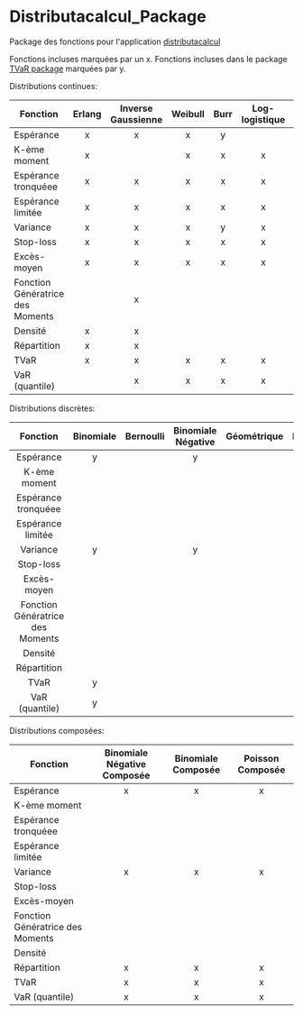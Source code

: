 # Distributacalcul_Package
Package des fonctions pour l'application [distributacalcul](https://alec42.shinyapps.io/distributacalcul/)


Fonctions incluses marquées par un x.
Fonctions incluses dans le package [TVaR package](https://github.com/gabrielcrepeault/tvarPackage) marquées par y.

Distributions continues:

| Fonction                         	| Erlang 	| Inverse Gaussienne 	| Weibull 	| Burr 	| Log-logistique 	| Beta 	| Gamma 	| Pareto 	| F-Généralisée 	| lognormale 	| Exponentielle 	| Uniforme| Normale | 
|----------------------------------	|:------:	|:------------------:	|:-------:	|:----:	|:--------------:	|:----:	|:-----:	|:------:	|:-------------:	|:----------:	|:------------:	  |:------:	| :------:|
| Espérance            	            |    x   	|          x         	|    x    	|   y  	|                	|   y  	|   y   	|    y   	|               	|      y     	|       y    	    |    y   	|       	|
| K-ème moment           	          |    x   	|                    	|    x    	|   x  	|        x       	|   x  	|   x   	|    x   	|               	|      x     	|           	    |       	|      	  |
| Espérance tronquéee       	      |    x   	|          x         	|    x    	|   x  	|        x       	|      	|       	|        	|               	|            	|            	    |        	|       	|
| Espérance limitée                	|    x   	|          x         	|    x    	|   x  	|        x       	|      	|       	|        	|               	|            	|            	    |        	|       	|
| Variance                         	|    x   	|          x         	|    x    	|   y  	|        x       	|   y  	|   y   	|    y   	|               	|      y     	|       y    	    |    y   	|       	|
| Stop-loss                        	|    x   	|          x         	|    x    	|   x  	|        x       	|   y  	|   y   	|    y   	|               	|      y     	|       y    	    |    y   	|   y   	|
| Excès-moyen                      	|    x   	|          x         	|    x    	|   x  	|        x       	|   y  	|   y   	|    y   	|               	|      y     	|            	    |    y   	|   y   	|
| Fonction Génératrice des Moments 	|        	|          x         	|         	|      	|                	|      	|       	|        	|               	|            	|            	    |        	|       	|
| Densité                          	|    x   	|          x         	|         	|      	|                	|      	|       	|        	|               	|            	|            	    |        	|       	|
| Répartition                      	|    x   	|          x         	|         	|      	|                	|      	|       	|        	|       x       	|            	|            	    |        	|       	|
| TVaR                             	|    x   	|          x         	|    x    	|   x  	|        x       	|   y  	|   y   	|    y   	|               	|      y     	|       y    	    |        	|   y   	|
| VaR (quantile)                   	|        	|          x         	|    x    	|   x  	|        x       	|   y  	|   y   	|    y   	|       x       	|      y     	|       y    	    |    y   	|   y   	|

Distributions discrètes:

|             Fonction             	| Binomiale 	| Bernoulli 	| Binomiale Négative 	| Géométrique 	| Poisson 	| Uniforme 	| Logarithmique 	| Hypergéométrique 	|
|:--------------------------------:	|:---------:	|:---------:	|:------------------:	|:-----------:	|:-------:	|:--------:	|---------------	|------------------	|
|             Espérance            	|      y     	|           	|          y         	|             	|         	|     x    	| x             	| x                	|
|           K-ème moment           	|           	|           	|                    	|             	|         	|          	|               	|                  	|
|        Espérance tronquéee       	|           	|           	|                    	|             	|         	|          	|               	|                  	|
|         Espérance limitée        	|           	|           	|                    	|             	|         	|          	|               	|                  	|
|             Variance             	|      y    	|           	|          y         	|             	|         	|     x    	| x             	| x                	|
|             Stop-loss            	|           	|           	|                    	|             	|         	|          	|               	|                  	|
|            Excès-moyen           	|           	|           	|                    	|             	|         	|          	|               	|                  	|
| Fonction Génératrice des Moments 	|           	|           	|                    	|             	|         	|          	|               	|                  	|
|              Densité             	|           	|           	|                    	|             	|         	|     x    	|               	|                  	|
|            Répartition           	|           	|           	|                    	|             	|         	|     x    	|               	|                  	|
|               TVaR               	|      y    	|           	|                    	|             	|    y    	|          	|               	|                  	|
|          VaR (quantile)          	|      y    	|           	|                    	|             	|         	|          	|               	|                  	|

Distributions composées:

| Fonction                         	| Binomiale Négative Composée 	| Binomiale Composée 	| Poisson Composée 	|
|----------------------------------	|:---------------------------:	|:------------------:	|:----------------:	|
|             Espérance            	|              x              	|          x         	|         x        	|
|           K-ème moment           	|                             	|                    	|                  	|
|        Espérance tronquéee       	|                             	|                    	|                  	|
| Espérance limitée                	|                             	|                    	|                  	|
| Variance                         	|              x              	|          x         	|         x        	|
| Stop-loss                        	|                             	|                    	|                  	|
| Excès-moyen                      	|                             	|                    	|                  	|
| Fonction Génératrice des Moments 	|                             	|                    	|                  	|
| Densité                          	|                             	|                    	|                  	|
| Répartition                      	|              x              	|          x         	|         x        	|
| TVaR                             	|              x              	|          x         	|         x        	|
| VaR (quantile)                   	|              x              	|          x         	|         x        	|
